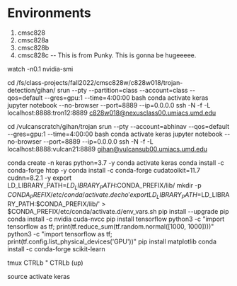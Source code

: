 # Environments

1. cmsc828
2. cmsc828a
3. cmsc828b
4. cmsc828c -- This is from Punky. This is gonna be hugeeeee.


watch -n0.1 nvidia-smi

cd /fs/class-projects/fall2022/cmsc828w/c828w018/trojan-detection/gihan/
srun --pty --partition=class --account=class --qos=default --gres=gpu:1 --time=4:00:00 bash
conda activate keras
jupyter notebook --no-browser --port=8889 --ip=0.0.0.0
ssh -N -f -L localhost:8888:tron12:8889 c828w018@nexusclass00.umiacs.umd.edu




cd /vulcanscratch/gihan/trojan
srun --pty --account=abhinav --qos=default --gres=gpu:1 --time=4:00:00 bash
conda activate keras
jupyter notebook --no-browser --port=8889 --ip=0.0.0.0
ssh -N -f -L localhost:8888:vulcan21:8889 gihan@vulcansub00.umiacs.umd.edu



conda create -n keras python=3.7 -y
conda activate keras
conda install -c conda-forge htop -y
conda install -c conda-forge cudatoolkit=11.7 cudnn=8.2.1 -y
export LD_LIBRARY_PATH=$LD_LIBRARY_PATH:$CONDA_PREFIX/lib/
mkdir -p $CONDA_PREFIX/etc/conda/activate.d
echo 'export LD_LIBRARY_PATH=$LD_LIBRARY_PATH:$CONDA_PREFIX/lib/' > $CONDA_PREFIX/etc/conda/activate.d/env_vars.sh
pip install --upgrade pip
conda install -c nvidia cuda-nvcc
pip install tensorflow
python3 -c "import tensorflow as tf; print(tf.reduce_sum(tf.random.normal([1000, 1000])))"
python3 -c "import tensorflow as tf; print(tf.config.list_physical_devices('GPU'))"
pip install matplotlib
conda install -c conda-forge scikit-learn



<!-- TMUX -->

tmux
CTRLb "
CTRLb (up)

source activate keras